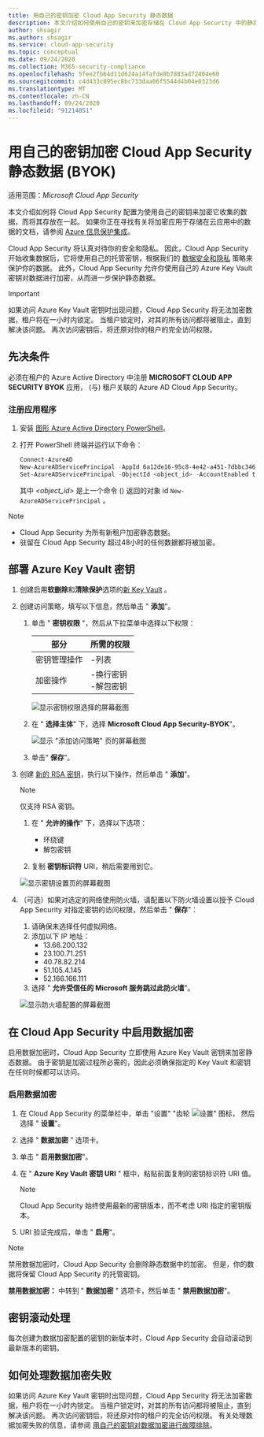 ```yaml
---
title: 用自己的密钥加密 Cloud App Security 静态数据
description: 本文介绍如何使用自己的密钥来加密存储在 Cloud App Security 中的静态数据。
author: shsagir
ms.author: shsagir
ms.service: cloud-app-security
ms.topic: conceptual
ms.date: 09/24/2020
ms.collection: M365-security-compliance
ms.openlocfilehash: 5fee2fb64d11d624a14fafde8b7883ad72404e60
ms.sourcegitcommit: c4d433c095ec8bc733daa06f5544d4b04e0323d6
ms.translationtype: MT
ms.contentlocale: zh-CN
ms.lasthandoff: 09/24/2020
ms.locfileid: "91214851"
---
```

# <a name="encrypt-cloud-app-security-data-at-rest-with-your-own-key-byok"></a>用自己的密钥加密 Cloud App Security 静态数据 (BYOK) 

适用范围：*Microsoft Cloud App Security*

本文介绍如何将 Cloud App Security 配置为使用自己的密钥来加密它收集的数据，而将其存放在一起。 如果你正在寻找有关将加密应用于存储在云应用中的数据的文档，请参阅 [Azure 信息保护集成](/cloud-app-security/azip-integration.md)。

Cloud App Security 将认真对待你的安全和隐私。 因此，Cloud App Security 开始收集数据后，它将使用自己的托管密钥，根据我们的 [数据安全和隐私](/cloud-app-security/cas-compliance-trust.md) 策略来保护你的数据。 此外，Cloud App Security 允许你使用自己的 Azure Key Vault 密钥对数据进行加密，从而进一步保护静态数据。

> [!IMPORTANT]
> 如果访问 Azure Key Vault 密钥时出现问题，Cloud App Security 将无法加密数据，租户将在一小时内锁定。 当租户锁定时，对其的所有访问都将被阻止，直到解决该问题。 再次访问密钥后，将还原对你的租户的完全访问权限。

## <a name="prerequisites"></a>先决条件

必须在租户的 Azure Active Directory 中注册 **MICROSOFT CLOUD APP SECURITY BYOK** 应用， (与) 租户关联的 Azure AD Cloud App Security。

### <a name="to-register-the-app"></a>注册应用程序

1. 安装 [图形 Azure Active Directory PowerShell](/powershell/azure/active-directory/install-adv2)。

1. 打开 PowerShell 终端并运行以下命令：

    ``` Powershell
    Connect-AzureAD
    New-AzureADServicePrincipal -AppId 6a12de16-95c8-4e42-a451-7dbbc34634cd
    Set-AzureADServicePrincipal -ObjectId <object_id> -AccountEnabled true
    ```

    其中 *<object_id>* 是上一个命令 () 返回的对象 id `New-AzureADServicePrincipal` 。

> [!NOTE]
>
> - Cloud App Security 为所有新租户加密静态数据。
> - 驻留在 Cloud App Security 超过48小时的任何数据都将被加密。

## <a name="deploy-your-azure-key-vault-key"></a>部署 Azure Key Vault 密钥

1. 创建启用**软删除**和**清除保护**选项的[新 Key Vault](/azure-stack/user/azure-stack-key-vault-manage-portal#create-a-key-vault) 。

1. 创建访问策略，填写以下信息，然后单击 " **添加**"。
    1. 单击 " **密钥权限** "，然后从下拉菜单中选择以下权限：

        | 部分 | 所需的权限 |
        | --- | --- |
        | 密钥管理操作 | -列表 |
        | 加密操作 | -换行密钥<br />-解包密钥 |

        ![显示密钥权限选择的屏幕截图](media/cloud-app-security-byok/byok-kv-access-policy-key-perms.PNG)

    2. 在 " **选择主体**" 下，选择 **Microsoft Cloud App Security-BYOK**"。

        ![显示 "添加访问策略" 页的屏幕截图](media/cloud-app-security-byok/byok-kv-add-access-policy.PNG)

    3. 单击“ **保存**”。

1. 创建 [新的 RSA 密钥](/azure-stack/user/azure-stack-key-vault-manage-portal#create-a-key)，执行以下操作，然后单击 " **添加**"。

    > [!NOTE]
    > 仅支持 RSA 密钥。

    1. 在 " **允许的操作**" 下，选择以下选项：

        - 环绕键
        - 解包密钥

    2. 复制 **密钥标识符** URI，稍后需要用到它。

    ![显示密钥设置页的屏幕截图](media/cloud-app-security-byok/byok-kv-key-perms.PNG)

1. （可选）如果对选定的网络使用防火墙，请配置以下防火墙设置以授予 Cloud App Security 对指定密钥的访问权限，然后单击 " **保存**"：
    1. 请确保未选择任何虚拟网络。
    1. 添加以下 IP 地址：
        - 13.66.200.132
        - 23.100.71.251
        - 40.78.82.214
        - 51.105.4.145
        - 52.166.166.111
    1. 选择 " **允许受信任的 Microsoft 服务跳过此防火墙**"。

    ![显示防火墙配置的屏幕截图](media/cloud-app-security-byok/byok-kv-firewall.PNG)

## <a name="enable-data-encryption-in-cloud-app-security"></a>在 Cloud App Security 中启用数据加密

启用数据加密时，Cloud App Security 立即使用 Azure Key Vault 密钥来加密静态数据。 由于密钥是加密过程所必需的，因此必须确保指定的 Key Vault 和密钥在任何时候都可以访问。

### <a name="to-enable-data-encryption"></a>启用数据加密

1. 在 Cloud App Security 的菜单栏中，单击 "设置" "齿轮 ![ 设置" 图标， ](media/cloud-app-security-byok/byok-kv-settings-icon.png) 然后选择 " **设置**"。

1. 选择 " **数据加密** " 选项卡。

1. 单击 " **启用数据加密**"。

1. 在 " **Azure Key Vault 密钥 URI** " 框中，粘贴前面复制的密钥标识符 URI 值。

    > [!NOTE]
    > Cloud App Security 始终使用最新的密钥版本，而不考虑 URI 指定的密钥版本。

1. URI 验证完成后，单击 " **启用**"。

> [!NOTE]
> 禁用数据加密时，Cloud App Security 会删除静态数据中的加密。 但是，你的数据将保留 Cloud App Security 的托管密钥。
>
> **禁用数据加密：** 中转到 " **数据加密** " 选项卡，然后单击 " **禁用数据加密**"。

## <a name="key-roll-handling"></a>密钥滚动处理

每次创建为数据加密配置的密钥的新版本时，Cloud App Security 会自动滚动到最新版本的密钥。

## <a name="how-to-handle-data-encryption-failures"></a>如何处理数据加密失败

如果访问 Azure Key Vault 密钥时出现问题，Cloud App Security 将无法加密数据，租户将在一小时内锁定。 当租户锁定时，对其的所有访问都将被阻止，直到解决该问题。 再次访问密钥后，将还原对你的租户的完全访问权限。 有关处理数据加密失败的信息，请参阅 [用自己的密钥对数据加密进行故障排除](ems-cloud-app-security-govt-service-byok-troubleshoot.md)。
